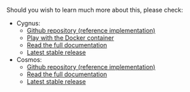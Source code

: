 Should you wish to learn much more about this, please check: 
   
   - Cygnus:
       - [Github repository (reference implementation)](https://github.com/Fiware/context.Cygnus)
       - [Play with the Docker container](https://hub.docker.com/r/fiware/cygnus/)
       - [Read the full documentation](http://fiware-cygnus.readthedocs.org/en/latest/)
       - [Latest stable release](https://github.com/Fiware/context.Cygnus/releases/tag/release-0.12.0)
   - Cosmos:
       - [Github repository (reference implementation)](https://github.com/Fiware/context.Cosmos)
       - [Read the full documentation](http://fiware-cosmos.readthedocs.org/en/latest/)
       - [Latest stable release](https://github.com/Fiware/context.Cosmos/releases/tag/release-0.2.0)

